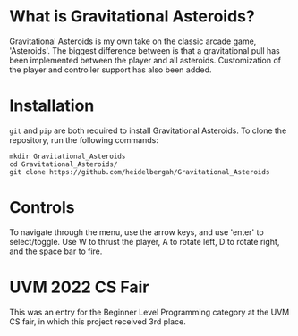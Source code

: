 # What is Gravitational Asteroids?
Gravitational Asteroids is my own take on the classic arcade game, 'Asteroids'. The biggest difference
between is that a gravitational pull has been implemented between the player and all asteroids. Customization
of the player and controller support has also been added.

# Installation
`git` and `pip` are both required to install Gravitational Asteroids. To clone the repository, run the
following commands:
```
mkdir Gravitational_Asteroids
cd Gravitational_Asteroids/
git clone https://github.com/heidelbergah/Gravitational_Asteroids
```

# Controls
To navigate through the menu, use the arrow keys, and use 'enter' to select/toggle. Use W to thrust
the player, A to rotate left, D to rotate right, and the space bar to fire.

# UVM 2022 CS Fair
This was an entry for the Beginner Level Programming category at the UVM CS fair, in which this project
received 3rd place.
